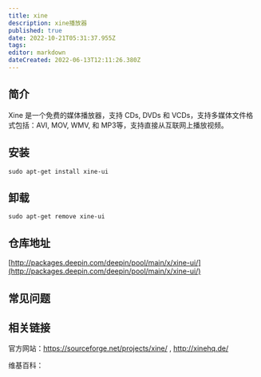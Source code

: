 ```yaml
---
title: xine
description: xine播放器
published: true
date: 2022-10-21T05:31:37.955Z
tags: 
editor: markdown
dateCreated: 2022-06-13T12:11:26.380Z
---
```


## 简介

Xine 是一个免费的媒体播放器，支持 CDs, DVDs 和 VCDs，支持多媒体文件格式包括：AVI, MOV, WMV, 和 MP3等，支持直接从互联网上播放视频。

## 安装

`sudo apt-get install xine-ui`

## 卸载

`sudo apt-get remove xine-ui`

## 仓库地址

[http://packages.deepin.com/deepin/pool/main/x/xine-ui/](http://packages.deepin.com/deepin/pool/main/x/xine-ui/)

## 常见问题

## 相关链接
官方网站：https://sourceforge.net/projects/xine/ , http://xinehq.de/

维基百科：